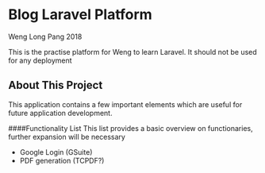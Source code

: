 # Blog Laravel Platform
Weng Long Pang 2018

This is the practise platform for Weng to learn Laravel.
It should not be used for any deployment  

## About This Project

This application contains a few important elements which are useful for future application development.

####Functionality List
This list provides a basic overview on functionaries, further expansion will be necessary 
- Google Login (GSuite)
- PDF generation (TCPDF?)
